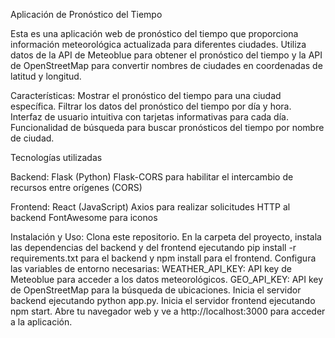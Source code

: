 Aplicación de Pronóstico del Tiempo

Esta es una aplicación web de pronóstico del tiempo que proporciona información meteorológica actualizada para diferentes ciudades. Utiliza datos de la API de Meteoblue para obtener el pronóstico del tiempo y la API de OpenStreetMap para convertir nombres de ciudades en coordenadas de latitud y longitud.

Características:
Mostrar el pronóstico del tiempo para una ciudad específica.
Filtrar los datos del pronóstico del tiempo por día y hora.
Interfaz de usuario intuitiva con tarjetas informativas para cada día.
Funcionalidad de búsqueda para buscar pronósticos del tiempo por nombre de ciudad.

Tecnologías utilizadas

Backend:
Flask (Python)
Flask-CORS para habilitar el intercambio de recursos entre orígenes (CORS)

Frontend:
React (JavaScript)
Axios para realizar solicitudes HTTP al backend
FontAwesome para iconos

Instalación y Uso:
Clona este repositorio.
En la carpeta del proyecto, instala las dependencias del backend y del frontend ejecutando pip install -r requirements.txt para el backend y npm install para el frontend.
Configura las variables de entorno necesarias:
WEATHER_API_KEY: API key de Meteoblue para acceder a los datos meteorológicos.
GEO_API_KEY: API key de OpenStreetMap para la búsqueda de ubicaciones.
Inicia el servidor backend ejecutando python app.py.
Inicia el servidor frontend ejecutando npm start.
Abre tu navegador web y ve a http://localhost:3000 para acceder a la aplicación.
